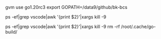 gvm use go1.20rc3
export GOPATH=/data9/github/bk-bcs

ps -ef|grep vscode|awk '{print $2}'|xargs kill -9

ps -ef|grep vscode|awk '{print $2}'|xargs kill -9
rm -rf /root/.cache/go-build/